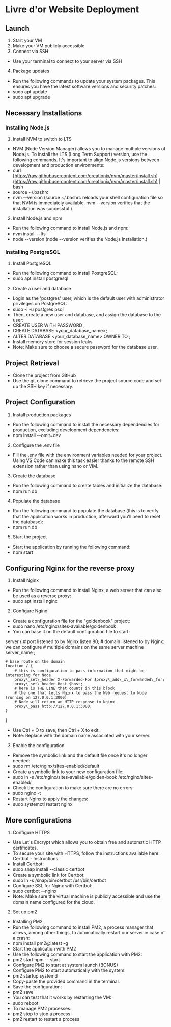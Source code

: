 
# Livre d'or Website Deployment

## Launch

1.  Start your VM
2.  Make your VM publicly accessible
3.  Connect via SSH

-   Use your terminal to connect to your server via SSH

4.  Package updates

-   Run the following commands to update your system packages. This ensures you have the latest software versions and security patches:
-   sudo apt update
-   sudo apt upgrade

## Necessary Installations

### Installing Node.js

1.  Install NVM to switch to LTS

-   NVM (Node Version Manager) allows you to manage multiple versions of Node.js. To install the LTS (Long Term Support) version, use the following commands. It's important to align Node.js versions between development and production environments:
-   curl [https://raw.githubusercontent.com/creationix/nvm/master/install.sh](https://raw.githubusercontent.com/creationix/nvm/master/install.sh) | bash
-   source ~/.bashrc
-   nvm --version (source ~/.bashrc reloads your shell configuration file so that NVM is immediately available. nvm --version verifies that the installation was successful.)

2.  Install Node.js and npm

-   Run the following command to install Node.js and npm:
-   nvm install --lts
-   node --version (node --version verifies the Node.js installation.)

### Installing PostgreSQL

1.  Install PostgreSQL

-   Run the following command to install PostgreSQL:
-   sudo apt install postgresql

2.  Create a user and database

-   Login as the 'postgres' user, which is the default user with administrator privileges on PostgreSQL:
-   sudo -i -u postgres psql
-   Then, create a new user and database, and assign the database to the user:
-   CREATE USER <username> WITH PASSWORD <password>;
-   CREATE DATABASE <your\_database\_name>;
-   ALTER DATABASE <your\_database\_name> OWNER TO <username>;
-   Install memory store for session leaks
-   Note: Make sure to choose a secure password for the database user.

## Project Retrieval

-   Clone the project from GitHub
-   Use the git clone <repository-URL> command to retrieve the project source code and set up the SSH key if necessary.

## Project Configuration

1.  Install production packages

-   Run the following command to install the necessary dependencies for production, excluding development dependencies:
-   npm install --omit=dev

2.  Configure the .env file

-   Fill the .env file with the environment variables needed for your project. Using VS Code can make this task easier thanks to the remote SSH extension rather than using nano or VIM.

3.  Create the database

-   Run the following command to create tables and initialize the database:
-   npm run db

4.  Populate the database

-   Run the following command to populate the database (this is to verify that the application works in production, afterward you'll need to reset the database):
-   npm run db

5.  Start the project

-   Start the application by running the following command:
-   npm start

## Configuring Nginx for the reverse proxy

1.  Install Nginx

-   Run the following command to install Nginx, a web server that can also be used as a reverse proxy:
-   sudo apt install nginx

2.  Configure Nginx

-   Create a configuration file for the "goldenbook" project:
-   sudo nano /etc/nginx/sites-available/goldenbook
-   You can base it on the default configuration file to start:

server {
    # port listened to by Nginx
    listen 80;
    # domain listened to by Nginx: we can configure
    # multiple domains on the same server machine
    server\_name <your-domain-name>;

    # base route on the domain
    location / {
        # this is configuration to pass information that might be interesting for Node
        proxy\_set\_header X-Forwarded-For $proxy\_add\_x\_forwarded\_for;
        proxy\_set\_header Host $host;
        # here is THE LINE that counts in this block
        # the one that tells Nginx to pass the Web request to Node (running on 127.0.0.1:3000)
        # Node will return an HTTP response to Nginx
        proxy\_pass http://127.0.0.1:3000;
    }
}

-   Use Ctrl + O to save, then Ctrl + X to exit.
-   Note: Replace <your-domain-name> with the domain name associated with your server.

3.  Enable the configuration

-   Remove the symbolic link and the default file once it's no longer needed:
-   sudo rm /etc/nginx/sites-enabled/default
-   Create a symbolic link to your new configuration file:
-   sudo ln -s /etc/nginx/sites-available/golden-book /etc/nginx/sites-enabled/
-   Check the configuration to make sure there are no errors:
-   sudo nginx -t
-   Restart Nginx to apply the changes:
-   sudo systemctl restart nginx

## More configurations

1.  Configure HTTPS

-   Use Let's Encrypt which allows you to obtain free and automatic HTTP certificates.
-   To secure your site with HTTPS, follow the instructions available here: Certbot - Instructions
-   Install Certbot:
-   sudo snap install --classic certbot
-   Create a symbolic link for Certbot:
-   sudo ln -s /snap/bin/certbot /usr/bin/certbot
-   Configure SSL for Nginx with Certbot:
-   sudo certbot --nginx
-   Note: Make sure the virtual machine is publicly accessible and use the domain name configured for the cloud.

2.  Set up pm2

-   Installing PM2
-   Run the following command to install PM2, a process manager that allows, among other things, to automatically restart our server in case of a crash:
-   npm install pm2@latest -g
-   Start the application with PM2
-   Use the following command to start the application with PM2:
-   pm2 start npm -- start
-   Configure PM2 to start at system launch (BONUS)
-   Configure PM2 to start automatically with the system:
-   pm2 startup systemd
-   Copy-paste the provided command in the terminal.
-   Save the configuration:
-   pm2 save
-   You can test that it works by restarting the VM:
-   sudo reboot
-   To manage PM2 processes:
-   pm2 stop <name> to stop a process
-   pm2 restart <name> to restart a process
